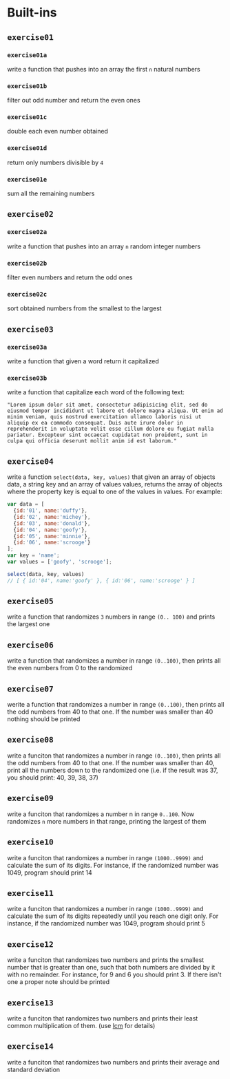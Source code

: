# Built-ins

## `exercise01`

### `exercise01a`

write a function that pushes into an array the first `n` natural numbers

### `exercise01b`

filter out odd number and return the even ones

### `exercise01c`

double each even number obtained

### `exercise01d`

return only numbers divisible by `4`

### `exercise01e`

sum all the remaining numbers

## `exercise02`

### `exercise02a`

write a function that pushes into an array `n` random integer numbers

### `exercise02b`

filter even numbers and return the odd ones

### `exercise02c`

sort obtained numbers from the smallest to the largest

## `exercise03`

### `exercise03a`

write a function that given a word return it capitalized

### `exercise03b`

write a function that capitalize each word of the following text:

    "Lorem ipsum dolor sit amet, consectetur adipisicing elit, sed do eiusmod tempor incididunt ut labore et dolore magna aliqua. Ut enim ad minim veniam, quis nostrud exercitation ullamco laboris nisi ut aliquip ex ea commodo consequat. Duis aute irure dolor in reprehenderit in voluptate velit esse cillum dolore eu fugiat nulla pariatur. Excepteur sint occaecat cupidatat non proident, sunt in culpa qui officia deserunt mollit anim id est laborum."

## `exercise04`

write a function `select(data, key, values)` that given an array of objects data, a string key and an array of values values, returns the array of objects where the property key is equal to one of the values in values. For example:

```js
var data = [
  {id:'01', name:'duffy'},
  {id:'02', name:'michey'},
  {id:'03', name:'donald'},
  {id:'04', name:'goofy'},
  {id:'05', name:'minnie'},
  {id:'06', name:'scrooge'}
];
var key = 'name';
var values = ['goofy', 'scrooge'];

select(data, key, values)
// [ { id:'04', name:'goofy' }, { id:'06', name:'scrooge' } ]
```


## `exercise05`

write a function that randomizes `3` numbers in range `(0.. 100)` and prints the largest one

## `exercise06`

write a function that randomizes a number in range `(0..100)`, then prints all the even numbers from 0 to the randomized

## `exercise07`

werite a function that randomizes a number in range `(0..100)`, then prints all the odd numbers from 40 to that one. If the number was smaller than 40 nothing should be printed

## `exercise08`

write a funciton that randomizes a number in range `(0..100)`, then prints all the odd numbers from 40 to that one. If the number was smaller than 40, print all the numbers down to the randomized one (i.e. if the result was 37, you should print: 40, 39, 38, 37)

## `exercise09`

write a funciton that randomizes a number n in range `0..100`. Now randomizes `n` more numbers in that range, printing the largest of them

## `exercise10`

write a funciton that randomizes a number in range `(1000..9999)` and calculate the sum of its digits. For instance, if the randomized number was 1049, program should print 14


## `exercise11`

write a funciton that randomizes a number in range `(1000..9999)` and calculate the sum of its digits repeatedly until you reach one digit only. For instance, if the randomized number was 1049, program should print 5

## `exercise12`

write a funciton that randomizes two numbers and prints the smallest number that is greater than one, such that both numbers are divided by it with no remainder. For instance, for 9 and 6 you should print 3. If there isn't one a proper note should be printed

## `exercise13`

write a funciton that randomizes two numbers and prints their least common multiplication of them. (use [lcm](http://en.wikipedia.org/wiki/Least_common_multiple) for details)

## `exercise14`

write a funciton that randomizes two numbers and prints their average and standard deviation
